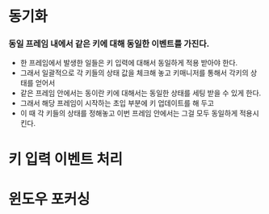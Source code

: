 # 동기화

### 동일 프레임 내에서 같은 키에 대해 동일한 이벤트를 가진다.
- 한 프레임에서 발생한 일들은 키 입력에 대해서 동일하게 적용 받아야 한다.
- 그래서 일괄적으로 각 키들의 상태 값을 체크해 놓고 키매니저를 통해서 각키의 상태를 얻어서
- 같은 프레임 안에서는 동이란 키에 대해서는 동일한 상태를 세팅 받을 수 있게 한다.
- 그래서 해당 프레임이 시작하는 초입 부분에 키 업데이트를 해 두고
- 이 때 각 키들의 상태를 정해놓고 이번 프레임 안에서는 그걸 모두 동일하게 적용시킨다.


# 키 입력 이벤트 처리


# 윈도우 포커싱
